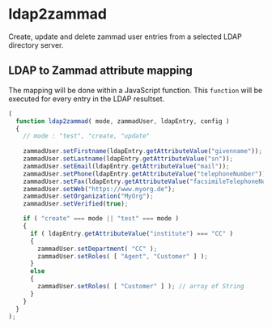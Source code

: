 # ldap2zammad

Create, update and delete zammad user entries from a selected LDAP directory server.

## LDAP to Zammad attribute mapping

The mapping will be done within a JavaScript function.
This `function` will be executed for every entry in the LDAP resultset.
 
```javascript
(
  function ldap2zammad( mode, zammadUser, ldapEntry, config )
  {
    // mode : "test", "create, "update"
    
    zammadUser.setFirstname(ldapEntry.getAttributeValue("givenname"));
    zammadUser.setLastname(ldapEntry.getAttributeValue("sn"));
    zammadUser.setEmail(ldapEntry.getAttributeValue("mail"));
    zammadUser.setPhone(ldapEntry.getAttributeValue("telephoneNumber"));
    zammadUser.setFax(ldapEntry.getAttributeValue("facsimileTelephoneNumber"));
    zammadUser.setWeb("https://www.myorg.de");
    zammadUser.setOrganization("MyOrg");
    zammadUser.setVerified(true);

    if ( "create" === mode || "test" === mode )
    {
      if ( ldapEntry.getAttributeValue("institute") === "CC" )
      {
        zammadUser.setDepartment( "CC" );
        zammadUser.setRoles( [ "Agent", "Customer" ] );
      }
      else
      {
        zammadUser.setRoles( [ "Customer" ] ); // array of String
      }
    }
  }
);
```

